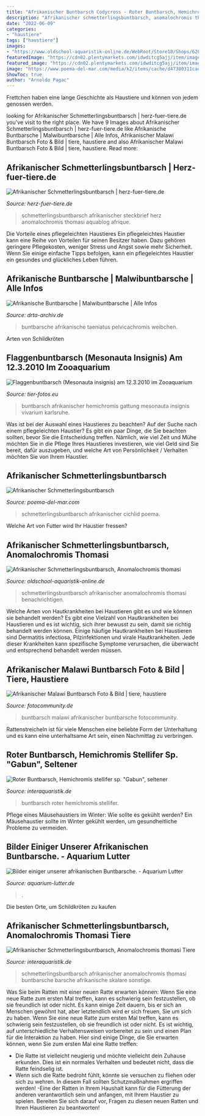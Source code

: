 ```yaml
---
title: "Afrikanischer Buntbarsch Codycross - Roter Buntbarsch, Hemichromis Stellifer Sp. &quot;gabun&quot;, Seltener"
description: "Afrikanischer schmetterlingsbuntbarsch, anomalochromis thomasi"
date: "2022-06-09"
categories:
- "haustiere"
tags: ["haustiere"]
images:
- "https://www.oldschool-aquaristik-online.de/WebRoot/Store18/Shops/62020582/5E27/74E5/4919/2F09/C6C5/0A0C/6D10/EA40/Afrikanischer_Schmetterlingsbuntbarsch_Anomalochromis_thomasi.jpg"
featuredImage: "https://cdn02.plentymarkets.com/idwditcg5ajj/item/images/80156/full/Afrikanischer-Schmetterlingsbuntbarsch-Anomalochr_1.jpg"
featured_image: "https://cdn02.plentymarkets.com/idwditcg5ajj/item/images/82865/full/Roter-Buntbarsch-Hemichromis-stellifer--sp-Gabun-1.jpg"
image: "https://www.poema-del-mar.com/media/k2/items/cache/d47300311cae084d6efc47adaeb5f6f5_XL.jpg?t=1600102435"
ShowToc: true
author: "Arnoldo Pagac"
---
```



Frettchen haben eine lange Geschichte als Haustiere und können von jedem genossen werden.

	

		
looking for Afrikanischer Schmetterlingsbuntbarsch | herz-fuer-tiere.de you've visit to the right place. We have 9 Images about Afrikanischer Schmetterlingsbuntbarsch | herz-fuer-tiere.de like Afrikanische Buntbarsche | Malwibuntbarsche | Alle Infos, Afrikanischer Malawi Buntbarsch Foto &amp; Bild | tiere, haustiere and also Afrikanischer Malawi Buntbarsch Foto &amp; Bild | tiere, haustiere. Read more:
		
    
## Afrikanischer Schmetterlingsbuntbarsch | Herz-fuer-tiere.de

<img loading=lazy src="https://images.herz-fuer-tiere.de/images/_aliases/1440w/1/0/8/6/66801-1-de-DE/steckbrief_afrikanischer_schmetterlingsbuntbarsch.jpg" onerror="this.onerror=null;this.src='https://tse2.mm.bing.net/th?id=OIP.VS2nu3ybFRNWASNoZm9ddgHaE8&amp;pid=15.1';" alt="Afrikanischer Schmetterlingsbuntbarsch | herz-fuer-tiere.de">

_Source: herz-fuer-tiere.de_

>schmetterlingsbuntbarsch afrikanischer steckbrief herz anomalochromis thomasi aquablog afrique. 

	

Die Vorteile eines pflegeleichten Haustieres
Ein pflegeleichtes Haustier kann eine Reihe von Vorteilen für seinen Besitzer haben. Dazu gehören geringere Pflegekosten, weniger Stress und Angst sowie mehr Sicherheit. Wenn Sie einige einfache Tipps befolgen, kann ein pflegeleichtes Haustier ein gesundes und glückliches Leben führen.

    
## Afrikanische Buntbarsche | Malwibuntbarsche | Alle Infos

<img loading=lazy src="https://www.drta-archiv.de/picsfree01/pelvicachromistaeniatus01.jpg" onerror="this.onerror=null;this.src='https://tse4.mm.bing.net/th?id=OIP.AJuJWQ_UNmFJcDFcgrLfOQAAAA&amp;pid=15.1';" alt="Afrikanische Buntbarsche | Malwibuntbarsche | Alle Infos">

_Source: drta-archiv.de_

>buntbarsche afrikanische taeniatus pelvicachromis weibchen. 

	

Arten von Schildkröten

    
## Flaggenbuntbarsch (Mesonauta Insignis) Am 12.3.2010 Im Zooaquarium

<img loading=lazy src="https://www.tier-fotos.eu/1024/afrikanischer-buntbarsch-gattung-hemichromis-am-4162.jpg" onerror="this.onerror=null;this.src='https://tse4.mm.bing.net/th?id=OIP.Gj0x4p_fjzmRfqrNpgeOwgHaE7&amp;pid=15.1';" alt="Flaggenbuntbarsch (Mesonauta insignis) am 12.3.2010 im Zooaquarium">

_Source: tier-fotos.eu_

>buntbarsch afrikanischer hemichromis gattung mesonauta insignis vivarium karlsruhe. 

	

Was ist bei der Auswahl eines Haustieres zu beachten?
Auf der Suche nach einem pflegeleichten Haustier? Es gibt ein paar Dinge, die Sie beachten sollten, bevor Sie die Entscheidung treffen. Nämlich, wie viel Zeit und Mühe möchten Sie in die Pflege Ihres Haustieres investieren, wie viel Geld sind Sie bereit, dafür auszugeben, und welche Art von Persönlichkeit / Verhalten möchten Sie von Ihrem Haustier.

    
## Afrikanischer Schmetterlingsbuntbarsch

<img loading=lazy src="https://www.poema-del-mar.com/media/k2/items/cache/d47300311cae084d6efc47adaeb5f6f5_XL.jpg?t=1600102435" onerror="this.onerror=null;this.src='https://tse3.mm.bing.net/th?id=OIP.g6m6NeYpKig2R99LQytyVwHaEK&amp;pid=15.1';" alt="Afrikanischer Schmetterlingsbuntbarsch">

_Source: poema-del-mar.com_

>schmetterlingsbuntbarsch afrikanischer cichlid poema. 

	

Welche Art von Futter wird Ihr Haustier fressen?

    
## Afrikanischer Schmetterlingsbuntbarsch, Anomalochromis Thomasi

<img loading=lazy src="https://www.oldschool-aquaristik-online.de/WebRoot/Store18/Shops/62020582/5E27/74E5/4919/2F09/C6C5/0A0C/6D10/EA40/Afrikanischer_Schmetterlingsbuntbarsch_Anomalochromis_thomasi.jpg" onerror="this.onerror=null;this.src='https://tse1.mm.bing.net/th?id=OIP.536U_3KH4axbJq_AK-OnuQHaHa&amp;pid=15.1';" alt="Afrikanischer Schmetterlingsbuntbarsch, Anomalochromis thomasi">

_Source: oldschool-aquaristik-online.de_

>schmetterlingsbuntbarsch afrikanischer anomalochromis thomasi benachrichtigen. 

	

Welche Arten von Hautkrankheiten bei Haustieren gibt es und wie können sie behandelt werden?
Es gibt eine Vielzahl von Hautkrankheiten bei Haustieren und es ist wichtig, sich ihrer bewusst zu sein, damit sie richtig behandelt werden können. Einige häufige Hautkrankheiten bei Haustieren sind Dermatitis infectiosa, Pilzinfektionen und virale Hautkrankheiten. Jede dieser Krankheiten kann spezifische Symptome verursachen, die überwacht und entsprechend behandelt werden müssen.

    
## Afrikanischer Malawi Buntbarsch Foto &amp; Bild | Tiere, Haustiere

<img loading=lazy src="https://img.fotocommunity.com/afrikanischer-malawi-buntbarsch-382c7d82-6281-4b5a-bf27-7fd296427bed.jpg?width=1000" onerror="this.onerror=null;this.src='https://tse1.mm.bing.net/th?id=OIP.4zf5yEM3hI6E3c1D_0SOTAHaFM&amp;pid=15.1';" alt="Afrikanischer Malawi Buntbarsch Foto &amp; Bild | tiere, haustiere">

_Source: fotocommunity.de_

>buntbarsch malawi afrikanischer buntbarsche fotocommunity. 

	

Rattenstreicheln ist für viele Menschen eine beliebte Form der Unterhaltung und es kann eine unterhaltsame Art sein, einen Nachmittag zu verbringen.

    
## Roter Buntbarsch, Hemichromis Stellifer Sp. &quot;Gabun&quot;, Seltener

<img loading=lazy src="https://cdn02.plentymarkets.com/idwditcg5ajj/item/images/82865/full/Roter-Buntbarsch-Hemichromis-stellifer--sp-Gabun-1.jpg" onerror="this.onerror=null;this.src='https://tse3.mm.bing.net/th?id=OIP.AykW1kEbzXVvropJOrncuQHaE8&amp;pid=15.1';" alt="Roter Buntbarsch, Hemichromis stellifer sp. &quot;Gabun&quot;, seltener">

_Source: interaquaristik.de_

>buntbarsch roter hemichromis stellifer. 

	

Pflege eines Mäusehaustiers im Winter: Wie sollte es gekühlt werden?
Ein Mäusehaustier sollte im Winter gekühlt werden, um gesundheitliche Probleme zu vermeiden.

    
## Bilder Einiger Unserer Afrikanischen Buntbarsche. - Aquarium Lutter

<img loading=lazy src="https://www.aquarium-lutter.de/wp-content/uploads/2016/07/eureka_kaiserbuntbarsch_aulonocara_jacobfreibergi_eureka-768x512.jpg" onerror="this.onerror=null;this.src='https://tse2.mm.bing.net/th?id=OIP.YcH2Vi_sriLJcSvVBZPfNwHaE8&amp;pid=15.1';" alt="Bilder einiger unserer afrikanischen Buntbarsche. - Aquarium Lutter">

_Source: aquarium-lutter.de_

>. 

	

Die besten Orte, um Schildkröten zu kaufen

    
## Afrikanischer Schmetterlingsbuntbarsch, Anomalochromis Thomasi Tiere

<img loading=lazy src="https://cdn02.plentymarkets.com/idwditcg5ajj/item/images/80156/full/Afrikanischer-Schmetterlingsbuntbarsch-Anomalochr_1.jpg" onerror="this.onerror=null;this.src='https://tse1.mm.bing.net/th?id=OIP.7DJ3qm5VWa2x7ldF0NDpFQHaE8&amp;pid=15.1';" alt="Afrikanischer Schmetterlingsbuntbarsch, Anomalochromis thomasi Tiere">

_Source: interaquaristik.de_

>schmetterlingsbuntbarsch afrikanischer anomalochromis thomasi buntbarsche barsche afrikanische skalare sonstige. 

	

Was Sie beim Ratten mit einer neuen Ratte erwarten können: Wenn Sie eine neue Ratte zum ersten Mal treffen, kann es schwierig sein festzustellen, ob sie freundlich ist oder nicht. Es kann einige Zeit dauern, bis er sich an Menschen gewöhnt hat, aber letztendlich wird er sich freuen, Sie um sich zu haben.
Wenn Sie eine neue Ratte zum ersten Mal treffen, kann es schwierig sein festzustellen, ob sie freundlich ist oder nicht. Es ist wichtig, auf unterschiedliche Verhaltensweisen vorbereitet zu sein und einen Plan für die Interaktion zu haben. Hier sind einige Dinge, die Sie erwarten können, wenn Sie zum ersten Mal eine Ratte treffen:
- Die Ratte ist vielleicht neugierig und möchte vielleicht dein Zuhause erkunden. Dies ist ein normales Verhalten und bedeutet nicht, dass die Ratte feindselig ist.
- Wenn sich die Ratte bedroht fühlt, könnte sie versuchen zu fliehen oder sich zu wehren. In diesem Fall sollten Schutzmaßnahmen ergriffen werden!
-Eine der Ratten in Ihrem Haushalt kann für die Fütterung der anderen verantwortlich sein und anfangen, mit Ihrem Haustier zu spielen. Bereiten Sie sich darauf vor, Fragen zu diesen neuen Ratten und Ihren Haustieren zu beantworten!

